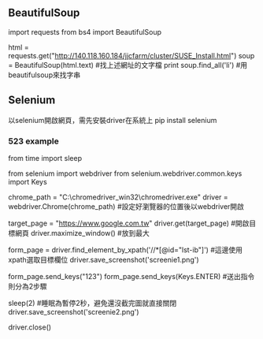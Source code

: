 ## BeautifulSoup

import requests
from bs4 import BeautifulSoup


html = requests.get("http://140.118.160.184/jjcfarm/cluster/SUSE_Install.html")
soup = BeautifulSoup(html.text)		#找上述網址的文字檔
print soup.find_all('li') 		#用beautifulsoup來找字串

## Selenium

以selenium開啟網頁，需先安裝driver在系統上
pip install selenium

### 523 example

from time import sleep

from selenium import webdriver
from selenium.webdriver.common.keys import Keys

chrome_path = "C:\chromedriver_win32\chromedriver.exe"
driver = webdriver.Chrome(chrome_path)		#設定好瀏覽器的位置後以webdriver開啟

target_page = "https://www.google.com.tw"
driver.get(target_page)			#開啟目標網頁
driver.maximize_window()		#放到最大

form_page = driver.find_element_by_xpath('//*[@id="lst-ib"]')		#這邊使用xpath選取目標欄位
driver.save_screenshot('screenie1.png')

form_page.send_keys("123")
form_page.send_keys(Keys.ENTER)			#送出指令則分為2步驟

sleep(2)		#睡眠為暫停2秒，避免還沒截完圖就直接關閉
driver.save_screenshot('screenie2.png')

driver.close()		